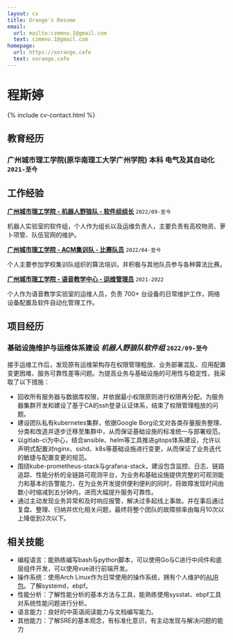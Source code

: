 ```yaml
---
layout: cv
title: Orange's Resume
email:
  url: mailto:czmmno.1@gmail.com
  text: czmmno.1@gmail.com
homepage:
  url: https://xorange.cafe
  text: xorange.cafe
---
```


# 程斯婷

{% include cv-contact.html %}

## 教育经历

### 广州城市理工学院(原华南理工大学广州学院) 本科 电气及其自动化 `2021-至今`

## 工作经验

[**广州城市理工学院 - 机器人野狼队 - 软件组组长**](https://gcubot.cn) `2022/09-至今`

机器人实验室的软件组，个人作为组长以及运维负责人，主要负责有高校物资、萝卜项管、队伍官网的维护。

[**广州城市理工学院 - ACM集训队 - 比赛队员**](https://cst.gcu.edu.cn/5033/list.htm) `2022/04-至今`

个人主要参加学校集训队组织的算法培训，并积极与其他队员参与各种算法比赛。

[**广州城市理工学院 - 语音教学中心 - 运维管理员**](https://wy.gcu.edu.cn/2023/0523/c768a150266/page.htm) `2021-2022`

个人作为语音教学实验室的运维人员，负责 700+ 台设备的日常维护工作，网络设备配置及软件自动化管理工作。

## 项目经历


### **基础设施维护与运维体系建设** *机器人野狼队软件组* `2022/09-至今`

接手运维工作后，发现原有运维架构存在权限管理粗放、业务部署混乱、应用配置变更困难、服务可靠性差等问题。为提高业务与基础设施的可用性与稳定性，我采取了以下措施：

- 回收所有服务器与数据库权限，并依据最小权限原则进行权限再分配，为服务器集群开发和建设了基于CA的ssh登录认证体系，结束了权限管理粗放的问题。
- 建设团队私有kubernetes集群，依据Google Borg论文对各类存量服务整理、分类和改造并逐步迁移至集群中，从而保证基础设施的标准统一与部署规范。
- 以gitlab-ci为中心，结合ansible、helm等工具推进gitops体系建设，允许以声明式配置对nginx、sshd、k8s等基础设施进行变更，从而保证了业务迭代的敏捷与配置变更的规范。
- 围绕kube-prometheus-stack与grafana-stack，建设包含监控、日志、链路追踪、性能分析的全链路可观测平台，为业务和基础设施提供完整的可观测能力和基本的告警能力，在为业务开发提供便利便利的同时，将故障发现时间由数小时缩减到五分钟内，进而大幅提升服务可靠性。
- 通过主动发现业务异常和及时响应报警，解决过多起线上事故。并在事后通过复盘、整理、归纳并优化相关问题，最终将整个团队的故障频率由每月10次以上降低到2次以下。

## 相关技能

- 编程语言：能熟练编写bash与python脚本，可以使用Go与C进行中间件和底层组件开发，可以使用vue进行前端开发。
- 操作系统：使用Arch Linux作为日常使用的操作系统，拥有个人维护的[AUR包](https://aur.archlinux.org/packages?O=0&SeB=m&K=kawhicurry&outdated=&SB=m&SO=d&PP=50&submit=Go)。了解systemd，ebpf。
- 性能分析：了解性能分析的基本方法与工具，能熟练使用sysstat、ebpf工具对系统性能问题进行分析。
- 语言能力：良好的中英语阅读能力与文档编写能力。
- 其他能力：了解SRE的基本观念，有标准化意识，有主动发现与解决问题的能力
